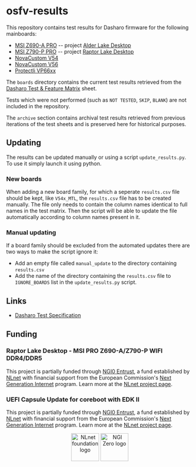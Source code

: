<!--
SPDX-FileCopyrightText: 2024 3mdeb Sp. z o. o.

SPDX-License-Identifier: CC-BY-SA-4.0
-->

# osfv-results

This repository contains test results for Dasharo firmware for the following
mainboards:

- [MSI Z690-A PRO](./boards/msi/ms7d25) -- project [Alder Lake Desktop](https://nlnet.nl/project/AlderLake/)
- [MSI Z790-P PRO](./boards/msi/ms7e06) -- project [Raptor Lake Desktop](https://nlnet.nl/project/RaptorLake/)
- [NovaCustom V54](./boards/NovaCustom/V54x_MTL/)
- [NovaCustom V56](./boards/NovaCustom/V56x_MTL/)
- [Protectli VP66xx](./boards/Protectli/VP66xx/)

The `boards` directory contains the current test results retrieved from the
[Dasharo Test & Feature Matrix](https://docs.google.com/spreadsheets/d/1wSE6xA3K3nXewwLn5lV39_2wZL1kg5AkGb4mvmG3bwE/edit#gid=736501945)
sheet.

Tests which were not performed (such as `NOT TESTED`, `SKIP`, `BLANK`) are
not included in the repository.

The `archive` section contains archival test results retrieved from previous
iterations of the test sheets and is preserved here for historical purposes.

## Updating

The results can be updated manually or using a script `update_results.py`.
To use it simply launch it using python.

### New boards

When adding a new board family, for which a seperate `results.csv` file
should be kept, like `V54x_MTL`, the `results.csv` file has to be created
manually. The file only needs to contain the column names identical to full
names in the test matrix. Then the script will be able to update the file 
automatically according to column names present in it.

### Manual updating

If a board family should be excluded from the automated updates there
are two ways to make the script ignore it:
- Add an empty file called `manual_update` to the directory containing 
`results.csv`
- Add the name of the directory containing the `results.csv` file to 
`IGNORE_BOARDS` list in the `update_results.py` script.

## Links

- [Dasharo Test Specification](https://docs.dasharo.com/unified-test-documentation/overview/)

## Funding

### Raptor Lake Desktop -  MSI PRO Z690-A/Z790-P WIFI DDR4/DDR5

This project is partially funded through
[NGI0 Entrust](https://nlnet.nl/entrust), a fund established by
[NLnet](https://nlnet.nl) with financial support from the European Commission's
[Next Generation Internet](https://ngi.eu) program. Learn more at the
[NLnet project page](https://nlnet.nl/project/RaptorLakeDesktop).

### UEFI Capsule Update for coreboot with EDK II

This project is partially funded through
[NGI0 Entrust](https://nlnet.nl/entrust), a fund established by
[NLnet](https://nlnet.nl) with financial support from the European Commission's
[Next Generation Internet](https://ngi.eu) program. Learn more at the
[NLnet project page](https://nlnet.nl/project/UEFICapsuleUpdate/).

<p align=center>
    <a href="https://nlnet.nl"><img src="https://nlnet.nl/logo/banner.png" alt="NLnet foundation logo" height="75" /></a>
    <a href="https://nlnet.nl/entrust"><img src="https://nlnet.nl/image/logos/NGI0_tag.svg" alt="NGI Zero logo" height="75" /></a>
</p>

